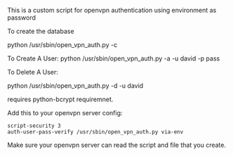 This is a custom script for openvpn authentication using environment as password

To create the database



python /usr/sbin/open_vpn_auth.py  -c

To Create A User:
 python /usr/sbin/open_vpn_auth.py  -a -u david -p pass

To Delete A User:


 python /usr/sbin/open_vpn_auth.py  -d -u david

 requires python-bcrypt requiremnet.


Add this to your openvpn server config:
```
script-security 3
auth-user-pass-verify /usr/sbin/open_vpn_auth.py via-env
```
Make sure your openvpn server can read the script and file that you create.

